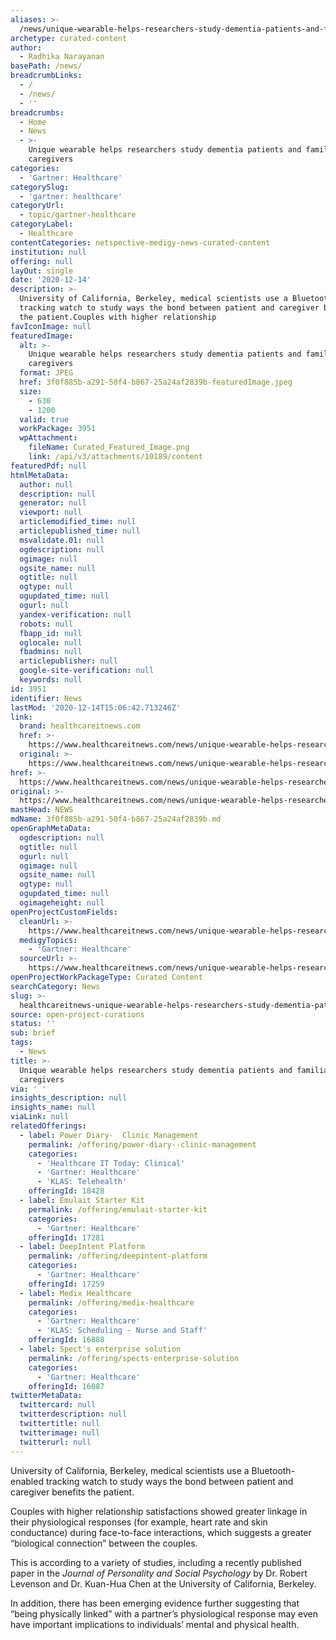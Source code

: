 ```yaml
---
aliases: >-
  /news/unique-wearable-helps-researchers-study-dementia-patients-and-familial-caregivers
archetype: curated-content
author:
  - Radhika Narayanan
basePath: /news/
breadcrumbLinks:
  - /
  - /news/
  - ''
breadcrumbs:
  - Home
  - News
  - >-
    Unique wearable helps researchers study dementia patients and familial
    caregivers
categories:
  - 'Gartner: Healthcare'
categorySlug:
  - 'gartner: healthcare'
categoryUrl:
  - topic/gartner-healthcare
categoryLabel:
  - Healthcare
contentCategories: netspective-medigy-news-curated-content
institution: null
offering: null
layOut: single
date: '2020-12-14'
description: >-
  University of California, Berkeley, medical scientists use a Bluetooth-enabled
  tracking watch to study ways the bond between patient and caregiver benefits
  the patient.Couples with higher relationship
favIconImage: null
featuredImage:
  alt: >-
    Unique wearable helps researchers study dementia patients and familial
    caregivers
  format: JPEG
  href: 3f0f885b-a291-50f4-b867-25a24af2839b-featuredImage.jpeg
  size:
    - 630
    - 1200
  valid: true
  workPackage: 3951
  wpAttachment:
    fileName: Curated_Featured_Image.png
    link: /api/v3/attachments/10189/content
featuredPdf: null
htmlMetaData:
  author: null
  description: null
  generator: null
  viewport: null
  articlemodified_time: null
  articlepublished_time: null
  msvalidate.01: null
  ogdescription: null
  ogimage: null
  ogsite_name: null
  ogtitle: null
  ogtype: null
  ogupdated_time: null
  ogurl: null
  yandex-verification: null
  robots: null
  fbapp_id: null
  oglocale: null
  fbadmins: null
  articlepublisher: null
  google-site-verification: null
  keywords: null
id: 3951
identifier: News
lastMod: '2020-12-14T15:06:42.713246Z'
link:
  brand: healthcareitnews.com
  href: >-
    https://www.healthcareitnews.com/news/unique-wearable-helps-researchers-study-dementia-patients-and-familial-caregivers
  original: >-
    https://www.healthcareitnews.com/news/unique-wearable-helps-researchers-study-dementia-patients-and-familial-caregivers
href: >-
  https://www.healthcareitnews.com/news/unique-wearable-helps-researchers-study-dementia-patients-and-familial-caregivers
original: >-
  https://www.healthcareitnews.com/news/unique-wearable-helps-researchers-study-dementia-patients-and-familial-caregivers
mastHead: NEWS
mdName: 3f0f885b-a291-50f4-b867-25a24af2839b.md
openGraphMetaData:
  ogdescription: null
  ogtitle: null
  ogurl: null
  ogimage: null
  ogsite_name: null
  ogtype: null
  ogupdated_time: null
  ogimageheight: null
openProjectCustomFields:
  cleanUrl: >-
    https://www.healthcareitnews.com/news/unique-wearable-helps-researchers-study-dementia-patients-and-familial-caregivers
  medigyTopics:
    - 'Gartner: Healthcare'
  sourceUrl: >-
    https://www.healthcareitnews.com/news/unique-wearable-helps-researchers-study-dementia-patients-and-familial-caregivers
openProjectWorkPackageType: Curated Content
searchCategory: News
slug: >-
  healthcareitnews-unique-wearable-helps-researchers-study-dementia-patients-and-familial-caregivers
source: open-project-curations
status: ''
sub: brief
tags:
  - News
title: >-
  Unique wearable helps researchers study dementia patients and familial
  caregivers
via: ' '
insights_description: null
insights_name: null
viaLink: null
relatedOfferings:
  - label: Power Diary-  Clinic Management
    permalink: /offering/power-diary--clinic-management
    categories:
      - 'Healthcare IT Today: Clinical'
      - 'Gartner: Healthcare'
      - 'KLAS: Telehealth'
    offeringId: 18428
  - label: Emulait Starter Kit
    permalink: /offering/emulait-starter-kit
    categories:
      - 'Gartner: Healthcare'
    offeringId: 17281
  - label: DeepIntent Platform
    permalink: /offering/deepintent-platform
    categories:
      - 'Gartner: Healthcare'
    offeringId: 17259
  - label: Medix Healthcare
    permalink: /offering/medix-healthcare
    categories:
      - 'Gartner: Healthcare'
      - 'KLAS: Scheduling - Nurse and Staff'
    offeringId: 16888
  - label: Spect's enterprise solution
    permalink: /offering/spects-enterprise-solution
    categories:
      - 'Gartner: Healthcare'
    offeringId: 16087
twitterMetaData:
  twittercard: null
  twitterdescription: null
  twittertitle: null
  twitterimage: null
  twitterurl: null
---
```

<p>University of California, Berkeley, medical scientists use a Bluetooth-enabled tracking watch to study ways the bond between patient and caregiver benefits the patient.</p><p>Couples with higher relationship satisfactions showed greater linkage in their physiological responses (for example, heart rate and skin conductance) during face-to-face interactions, which suggests a greater “biological connection” between the couples.</p><p>This is according to a variety of studies, including a recently published paper in the <i>Journal of Personality and Social Psychology</i> by Dr. Robert Levenson and Dr. Kuan-Hua Chen at the University of California, Berkeley.</p><p>In addition, there has been emerging evidence further suggesting that “being physically linked” with a partner’s physiological response may even have important implications to individuals’ mental and physical health.</p><p>&nbsp;</p>